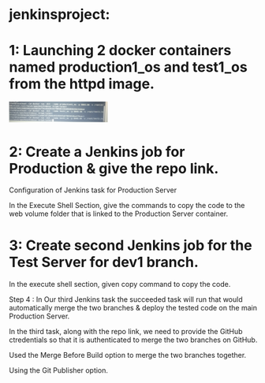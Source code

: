 # jenkinsproject:

# 1: Launching 2 docker containers named production1_os and test1_os from the httpd image. 
   <img src ="IMG_20200507_110612.jpg" width=200>


# 2: Create a Jenkins job for Production & give the repo link. 

Configuration of Jenkins task for Production Server

In the Execute Shell Section, give the commands to copy the  code to the web volume folder that is linked to the Production Server container.

# 3: Create second Jenkins job for the Test Server for dev1 branch. 

In the execute shell section, given copy command to copy the code. 

Step 4 : In Our third Jenkins task the succeeded   task will run that would automatically merge the two branches & deploy the tested code on the main Production Server. 

In the third task, along with the repo link, we need to provide the GitHub ctredentials so that it is authenticated to merge the two branches on GitHub.
 
Used the Merge Before Build option to merge the two branches together.

Using the Git Publisher option.
